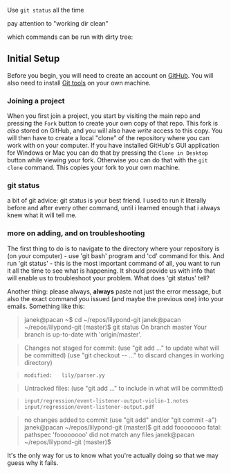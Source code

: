 Use `git status` all the time

pay attention to "working dir clean"

which commands can be run with dirty tree:


## Initial Setup

Before you begin, you will need to create an account on [GitHub](https://github.com).  You will also need to install [Git tools](http://git-scm.com/downloads) on your own machine.


### Joining a project

When you first join a project, you start by visiting the main repo and pressing the `Fork` button to create your own copy of that repo.  This fork is *also* stored on GitHub, and you will also have *write* access to this copy.
You will then have to create a local "clone" of the repository where you can work with on your computer.
If you have installed GitHub's GUI application for Windows or Mac you can do that by pressing the `Clone in Desktop` button while viewing your fork.  Otherwise you can do that with the `git clone` command. This copies your fork to your own machine.  



### git status

a bit of git advice: git status is your best friend.  I used to run it literally before and after every other command, until i learned enough that i always knew what it will tell me.


### more on adding, and on troubleshooting

The first thing to do is to navigate to the directory where your repository is (on your computer) - use 'git bash' program and 'cd' command for this.  And run 'git status' - this is the most important command of all, you want to run it all the time to see what is happening.  It should provide us with info that will enable us to troubleshoot your problem.  What does 'git status' tell?

Another thing: please always, **always** paste not just the error message, but also the exact command you issued (and maybe the previous one) into your emails.  Something like this:

> janek@pacan ~$
> cd ~/repos/lilypond-git
> janek@pacan ~/repos/lilypond-git (master)$
> git status
> On branch master
> Your branch is up-to-date with 'origin/master'.

> Changes not staged for commit:
>   (use "git add <file>..." to update what will be committed)
>   (use "git checkout -- <file>..." to discard changes in working directory)

>     modified:   lily/parser.yy

> Untracked files:
>   (use "git add <file>..." to include in what will be committed)

>     input/regression/event-listener-output-violin-1.notes
>     input/regression/event-listener-output.pdf

> no changes added to commit (use "git add" and/or "git commit -a")
> janek@pacan ~/repos/lilypond-git (master)$
> git add foooooooo
> fatal: pathspec 'foooooooo' did not match any files
> janek@pacan ~/repos/lilypond-git (master)$

It's the only way for us to know what you're actually doing so that we may guess why it fails.
